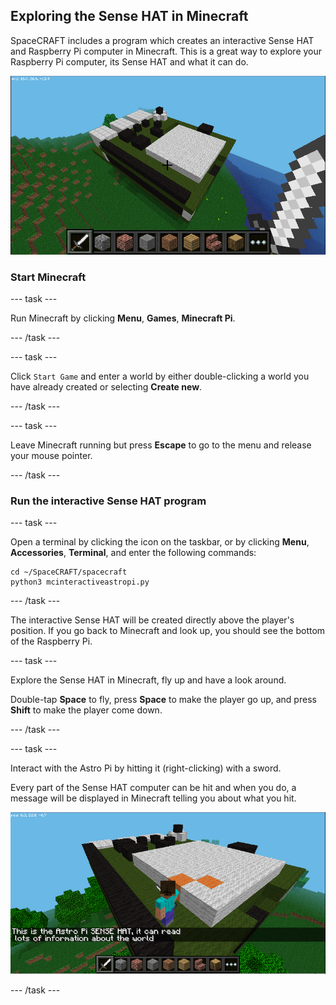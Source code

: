 ## Exploring the Sense HAT in Minecraft

SpaceCRAFT includes a program which creates an interactive Sense HAT and Raspberry Pi computer in Minecraft. This is a great way to explore your Raspberry Pi computer, its Sense HAT and what it can do.

![Minecraft Interactive Astro Pi](images/astropimc.png)

### Start Minecraft

--- task ---

Run Minecraft by clicking **Menu**, **Games**, **Minecraft Pi**.

--- /task ---

--- task ---

Click `Start Game` and enter a world by either double-clicking a world you have already created or selecting **Create new**.

--- /task ---
 
--- task ---

Leave Minecraft running but press **Escape** to go to the menu and release your mouse pointer.

--- /task ---

### Run the interactive Sense HAT program

--- task ---

Open a terminal by clicking the icon on the taskbar, or by clicking **Menu**, **Accessories**, **Terminal**, and enter the following commands:

```
cd ~/SpaceCRAFT/spacecraft
python3 mcinteractiveastropi.py
```

--- /task ---

The interactive Sense HAT will be created directly above the player's position. If you go back to Minecraft and look up, you should see the bottom of the Raspberry Pi. 

--- task ---

Explore the Sense HAT in Minecraft, fly up and have a look around. 

Double-tap **Space** to fly, press **Space** to make the player go up, and press **Shift** to make the player come down.

--- /task ---

--- task ---

Interact with the Astro Pi by hitting it (right-clicking) with a sword. 

Every part of the Sense HAT computer can be hit and when you do, a message will be displayed in Minecraft telling you about what you hit.  

![Interactive Sense HAT](images/interactivepi.png)

--- /task ---